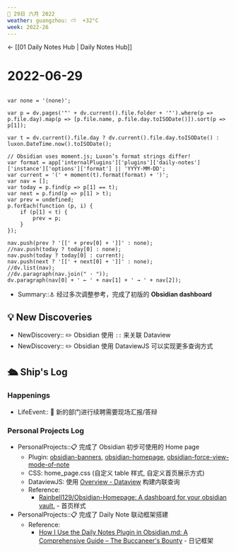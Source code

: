 ```yaml
---
📆 29日 六月 2022
weather: guangzhou: ⛅️  +32°C
week: 2022-26
---
```


<- [[01 Daily Notes Hub | Daily Notes Hub]]

# 2022-06-29

```dataviewjs

var none = '(none)';

var p = dv.pages('"' + dv.current().file.folder + '"').where(p => p.file.day).map(p => [p.file.name, p.file.day.toISODate()]).sort(p => p[1]);

var t = dv.current().file.day ? dv.current().file.day.toISODate() : luxon.DateTime.now().toISODate();

// Obsidian uses moment.js; Luxon’s format strings differ!
var format = app['internalPlugins']['plugins']['daily-notes']['instance']['options']['format'] || 'YYYY-MM-DD';
var current = '(' + moment(t).format(format) + ')';
var nav = [];
var today = p.find(p => p[1] == t);
var next = p.find(p => p[1] > t);
var prev = undefined;
p.forEach(function (p, i) {
	if (p[1] < t) {
		prev = p;
	}
});

nav.push(prev ? '[[' + prev[0] + ']]' : none);
//nav.push(today ? today[0] : none);
nav.push(today ? today[0] : current);
nav.push(next ? '[[' + next[0] + ']]' : none);
//dv.list(nav);
//dv.paragraph(nav.join(" · "));
dv.paragraph(nav[0] + ' ← ' + nav[1] + ' → ' + nav[2]);
```

- Summary::⚓️ 经过多次调整参考，完成了初版的 **Obsidian dashboard** 

## 💡 New Discoveries

- NewDiscovery:: ✏️ Obsidian 使用 `::` 来关联 Dataview
- NewDiscovery:: ✏️ Obsidian 使用 DataviewJS 可以实现更多查询方式

## 🛳️ Ship's Log

### Happenings
- LifeEvent:: 📒 新的部门进行续聘需要现场汇报/答辩

### Personal Projects Log
- PersonalProjects::📋 完成了 Obsidian 初步可使用的 Home page
	- Plugin: [obsidian-banners](https://github.com/noatpad/obsidian-banners), [obsidian-homepage](https://github.com/mirnovov/obsidian-homepage), [obsidian-force-view-mode-of-note](https://github.com/bwydoogh/obsidian-force-view-mode-of-note)
	- CSS: home_page.css (自定义 table 样式, 自定义首页展示方式)
	- DataviewJS:  使用 [Overview - Dataview](https://blacksmithgu.github.io/obsidian-dataview/api/intro/) 构建内联查询
	- Reference:
		- [Rainbell129/Obsidian-Homepage: A dashboard for your obsidian vault.](https://github.com/Rainbell129/Obsidian-Homepage) - 首页样式
- PersonalProjects::📋  完成了 Daily Note 联动框架搭建
	- Reference:
		-  [How I Use the Daily Notes Plugin in Obsidian.md: A Comprehensive Guide – The Buccaneer's Bounty](https://thebuccaneersbounty.wordpress.com/2022/01/05/how-i-use-the-daily-notes-plugin-a-comprehensive-guide/) - 日记框架